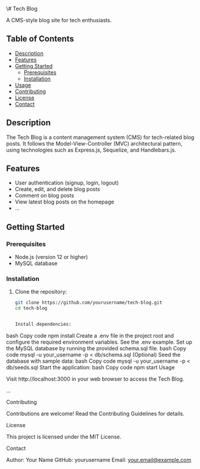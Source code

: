 \\# Tech Blog

A CMS-style blog site for tech enthusiasts.

## Table of Contents

- [Description](#description)
- [Features](#features)
- [Getting Started](#getting-started)
  - [Prerequisites](#prerequisites)
  - [Installation](#installation)
- [Usage](#usage)
- [Contributing](#contributing)
- [License](#license)
- [Contact](#contact)

## Description

The Tech Blog is a content management system (CMS) for tech-related blog posts. It follows the Model-View-Controller (MVC) architectural pattern, using technologies such as Express.js, Sequelize, and Handlebars.js.

## Features

- User authentication (signup, login, logout)
- Create, edit, and delete blog posts
- Comment on blog posts
- View latest blog posts on the homepage
- ...

## Getting Started

### Prerequisites

- Node.js (version 12 or higher)
- MySQL database

### Installation

1. Clone the repository:

   ```bash
   git clone https://github.com/yourusername/tech-blog.git
   cd tech-blog


   Install dependencies:
bash
Copy code
npm install
Create a .env file in the project root and configure the required environment variables. See the .env example.
Set up the MySQL database by running the provided schema.sql file.
bash
Copy code
mysql -u your_username -p < db/schema.sql
(Optional) Seed the database with sample data:
bash
Copy code
mysql -u your_username -p < db/seeds.sql
Start the application:
bash
Copy code
npm start
Usage

Visit http://localhost:3000 in your web browser to access the Tech Blog.

...

Contributing

Contributions are welcome! Read the Contributing Guidelines for details.

License

This project is licensed under the MIT License.

Contact

Author: Your Name
GitHub: yourusername
Email: your.email@example.com

